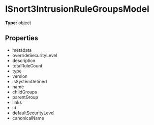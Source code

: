 # ISnort3IntrusionRuleGroupsModel


**Type:** object

## Properties
* metadata
* overrideSecurityLevel
* description
* totalRuleCount
* type
* version
* isSystemDefined
* name
* childGroups
* parentGroup
* links
* id
* defaultSecurityLevel
* canonicalName
